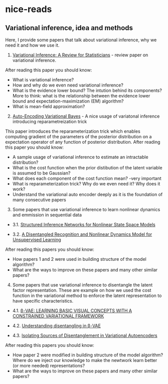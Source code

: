 # nice-reads

## Variational inference, idea and methods 
Here, I provide some papers that talk about variational inference, why we need it and how we use it. 

1. [Variational Inference: A Review for Statisticians](https://arxiv.org/pdf/1601.00670.pdf) - review paper on variational inference. 

After reading this paper you should know:
* What is variational inference?
* How and why do we even need variational inference?
* What is the evidence lower bound? The intution behind its components? More to think: what is the relationship between the evidence lower bound and expectation-maximization (EM) algorithm?
* What is mean-field approximation?

2. [Auto-Encoding Variational Bayes](https://arxiv.org/pdf/1312.6114.pdf) - A nice usage of variatonal inference introducing reparametreization trick

This paper introduces the reparameterization trick which enables computing gradient of the parameters of the posterior distribution on a expectation operator of any function of posterior distribution. After reading this paper you should know:

* A sample usage of variational inference to estimate an intractable distribution?
* What is the cost function when the prior distibution of the latent variable is assumed to be Gaussian?
* What does each component of the cost function mean? -very important
* What is reparameterization trick? Why do we even need it? Why does it work?
* Understand the variational auto encoder deeply as it is the foundation of many consecutive papers 

3. Some papers that use variational inference to learn nonlinear dynamics and emmission in sequential data

 - 3.1. [Structured Inference Networks for Nonlinear State Space Models](https://arxiv.org/pdf/1609.09869.pdf)

 - 3.2. [A Disentangled Recognition and Nonlinear Dynamics Model for Unsupervised Learning](https://arxiv.org/pdf/1710.05741.pdf)

After reading this papers you should know:

* How papers 1 and 2 were used in building structure of the model algorithm?
* What are the ways to improve on these papers and many other similar papers?

4. Some papers that use variational inference to disentangle the latent factor representation. These are example on how we used the cost function in the variational method to enforce the latent representation to have specific characteristics. 

 - 4.1. [β-VAE: LEARNING BASIC VISUAL CONCEPTS WITH A CONSTRAINED VARIATIONAL FRAMEWORK](https://openreview.net/pdf?id=Sy2fzU9gl)

 - 4.2. [Understanding disentangling in β-VAE](https://arxiv.org/pdf/1804.03599.pdf)

 - 4.3. [Isolating Sources of Disentanglement in Variational Autoencoders](https://arxiv.org/pdf/1802.04942.pdf)

After reading this papers you should know:

* How paper 2 were modified in building structure of the model algorithm? Where do we inject our knowledge to make the newtwork learn better (or more needed) representations?
* What are the ways to improve on these papers and many other similar papers?
